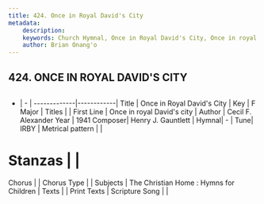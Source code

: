 ```yaml
---
title: 424. Once in Royal David's City
metadata:
    description: 
    keywords: Church Hymnal, Once in Royal David's City, Once in royal David&#039;s city, 
    author: Brian Onang'o
---
```



## 424. ONCE IN ROYAL DAVID'S CITY

```txt

```

- |   -  |
-------------|------------|
Title | Once in Royal David's City |
Key | F Major |
Titles |  |
First Line | Once in royal David&#039;s city |
Author | Cecil F. Alexander
Year | 1941
Composer| Henry J. Gauntlett |
Hymnal|  - |
Tune| IRBY |
Metrical pattern | |
# Stanzas |  |
Chorus |  |
Chorus Type |  |
Subjects | The Christian Home : Hymns for Children |
Texts |  |
Print Texts | 
Scripture Song |  |
  
